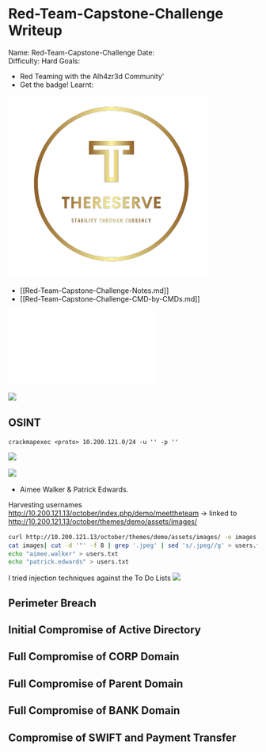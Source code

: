 # Red-Team-Capstone-Challenge Writeup

Name: Red-Team-Capstone-Challenge
Date:  
Difficulty:  Hard
Goals:  
- Red Teaming with the Alh4zr3d Community'
- Get the badge!
Learnt:

![](october.png)

- [[Red-Team-Capstone-Challenge-Notes.md]]
- [[Red-Team-Capstone-Challenge-CMD-by-CMDs.md]]


![](Red-Team-Capstone-Challenge-map.excalidraw.md)


![](cooltext.png)

## OSINT  


```
crackmapexec <proto> 10.200.121.0/24 -u '' -p ''
```

![](cme-init.png)

![](webroot.png)
- Aimee Walker & Patrick Edwards.

Harvesting usernames http://10.200.121.13/october/index.php/demo/meettheteam -> linked to http://10.200.121.13/october/themes/demo/assets/images/ 
```bash
curl http://10.200.121.13/october/themes/demo/assets/images/ -o images
cat images| cut -d '"' -f 8 | grep '.jpeg' | sed 's/.jpeg//g' > users.txt
echo "aimee.walker" > users.txt
echo "patrick.edwards" > users.txt
```

I tried injection techniques against the To Do Lists
![](sendacvtothereserve.png)



## Perimeter Breach
## Initial Compromise of Active Directory
## Full Compromise of CORP Domain
## Full Compromise of Parent Domain
## Full Compromise of BANK Domain
## Compromise of SWIFT and Payment Transfer
